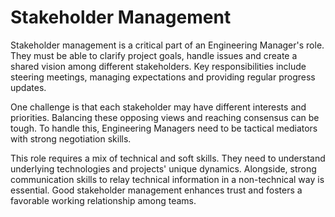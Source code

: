 # Stakeholder Management

Stakeholder management is a critical part of an Engineering Manager's role. They must be able to clarify project goals, handle issues and create a shared vision among different stakeholders. Key responsibilities include steering meetings, managing expectations and providing regular progress updates.

One challenge is that each stakeholder may have different interests and priorities. Balancing these opposing views and reaching consensus can be tough. To handle this, Engineering Managers need to be tactical mediators with strong negotiation skills.

This role requires a mix of technical and soft skills. They need to understand underlying technologies and projects' unique dynamics. Alongside, strong communication skills to relay technical information in a non-technical way is essential. Good stakeholder management enhances trust and fosters a favorable working relationship among teams.